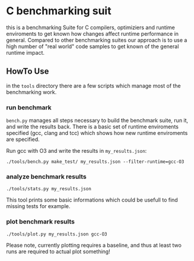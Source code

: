 # C benchmarking suit

this is a benchmarking Suite for C compilers, optimiziers and runtime enviroments to get known how changes affect runtime
performance in general. Compared to other benchmarking suites our approach is to use a high number of "real world" code
samples to get known of the general runtime impact.

## HowTo Use

in the ```tools``` directory there are a few scripts which manage most of the benchmarking work.

### run benchmark

```bench.py``` manages all steps necessary to build the benchmark suite, run it, and write the results back. There is a
basic set of runtime enviroments specified (gcc, clang and tcc) which shows how new runtime enviroments are specified.

Run gcc with O3 and write the results in ```my_results.json```:

```
./tools/bench.py make_test/ my_results.json --filter-runtime=gcc-O3
```

### analyze benchmark results

```
./tools/stats.py my_results.json
```

This tool prints some basic informations which could be usefull to find missing tests for example.

### plot benchmark results

```
./tools/plot.py my_results.json gcc-O3
```

Please note, currently plotting requires a baseline, and thus at least two runs are required to actual plot something!
